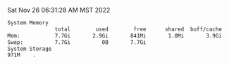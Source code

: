 Sat Nov 26 06:31:28 AM MST 2022
```bash
System Memory
               total        used        free      shared  buff/cache   available
Mem:           7.7Gi       2.9Gi       841Mi       1.0Mi       3.9Gi       4.4Gi
Swap:          7.7Gi          0B       7.7Gi
System Storage
971M	.
```

